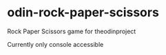 # odin-rock-paper-scissors

Rock Paper Scissors game for theodinproject

Currently only console accessible
